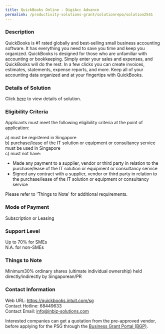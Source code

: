 ```yaml
---
title: QuickBooks Online - DigiAcc Advance
permalink: /productivity-solutions-grant/solutionrepo/solution2541
---
```


### Description

QuickBooks is #1 rated globally and best-selling small business accounting software. It has everything you need to save you time and keep you organized. QuickBooks is designed for those who are unfamiliar with accounting or bookkeeping. Simply enter your sales and expenses, and QuickBooks will do the rest. In a few clicks you can create invoices, estimates, statements, expense reports, and more. Keep all of your accounting data organized and at your fingertips with QuickBooks.

### Details of Solution

Click <a href='https://www.gobusiness.gov.sg/images/psg/InBusiness_Solutions_20200762_Desensitised_Annex_3_Part_1.pdf' target='_blank' rel='noopener'>here</a> to view details of solution.

### Eligibility Criteria

Applicants must meet the following eligibility criteria at the point of application:

a) must be registered in Singapore <br>
b) purchase/lease of the IT solution or equipment or consultancy service must be used in Singapore <br>
c) must not have:
- Made any payment to a supplier, vendor or third party in relation to the purchase/lease of the IT solution or equipment or consultancy service
- Signed any contract with a supplier, vendor or third party in relation to the purchase/lease of the IT solution or equipment or consultancy service

Please refer to 'Things to Note' for additional requirements.

### Mode of Payment
Subscription or Leasing

### Support Level
Up to 70% for SMEs <br>
N.A. for non-SMEs

### Things to Note
Minimum30% ordinary shares (ultimate individual ownership) held directly/indirectly by Singaporean/PR

### Contact Information
Web URL: https://quickbooks.intuit.com/sg <br>Contact Hotline: 68449633 <br>Contact Email: info@inbiz-solutions.com <br>

Interested companies can get a quotation from the pre-approved vendor, before applying for the PSG through the <a target='_blank' rel='noopener' href='https://www.businessgrants.gov.sg/'>Business Grant Portal (BGP)</a>.

